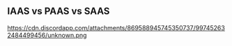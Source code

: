 ## IAAS vs PAAS vs SAAS

https://cdn.discordapp.com/attachments/869588945745350737/997452632484499456/unknown.png